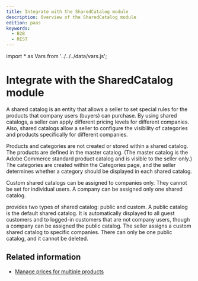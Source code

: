 ```yaml
---
title: Integrate with the SharedCatalog module
description: Overview of the SharedCatalog module
edition: paas
keywords:
  - B2B
  - REST
---
```


import * as Vars from '../../../data/vars.js';

# Integrate with the SharedCatalog module

A shared catalog is an entity that allows a seller to set special rules for the products that company users (buyers) can purchase. By using shared catalogs, a seller can apply different pricing levels for different companies. Also, shared catalogs allow a seller to configure the visibility of categories and products specifically for different companies.

Products and categories are not created or stored within a shared catalog. The products are defined in the master catalog. (The master catalog is the Adobe Commerce standard product catalog and is visible to the seller only.) The categories are created within the Categories page, and the seller determines whether a category should be displayed in each shared catalog.

Custom shared catalogs can be assigned to companies only. They cannot be set for individual users. A company can be assigned only one shared catalog.

<p><Vars.sitedatavarb2b /> provides two types of shared catalog: public and custom. A public catalog is the default shared catalog. It is automatically displayed to all guest customers and to logged-in customers that are not company users, though a company can be assigned the public catalog. The seller assigns a custom shared catalog to specific companies. There can only be one public catalog, and it cannot be deleted.</p>

## Related information

-  [Manage prices for multiple products](../modules/catalog/catalog-pricing.md)
